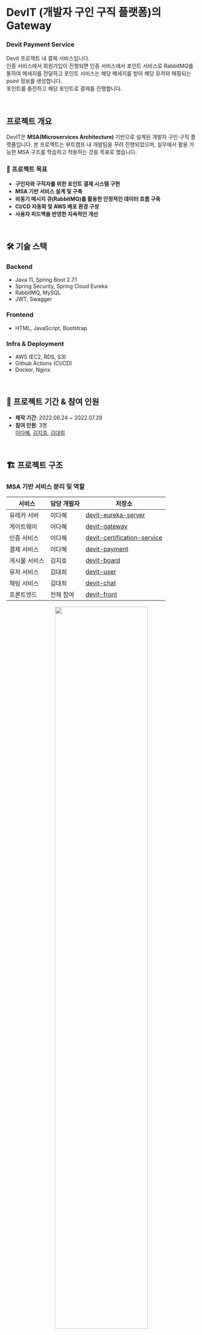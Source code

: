 # DevIT (개발자 구인 구직 플랫폼)의 Gateway 

### Devit Payment Service
Devit 프로젝트 내 결제 서비스입니다. <br/>
인증 서비스에서 회원가입이 진행되면 인증 서비스에서 포인트 서비스로 RabbitMQ를 통하여 메세지를 전달하고 포인트 서비스는 해당 메세지를 받아 해당 유저와 매핑되는 point 정보를 생성합니다. <br/>
포인트를 충전하고 해당 포인트로 결제를 진행합니다. <br/>

<br/>

## 프로젝트 개요
DevIT은 **MSA(Microservices Architecture)** 기반으로 설계된 개발자 구인·구직 플랫폼입니다. 본 프로젝트는 부트캠프 내 개발팀을 꾸려 진행되었으며, 실무에서 활용 가능한 MSA 구조를 학습하고 적용하는 것을 목표로 했습니다.

### 🎯 프로젝트 목표
- **구인자와 구직자를 위한 포인트 결제 시스템 구현**
- **MSA 기반 서비스 설계 및 구축**
- **비동기 메시지 큐(RabbitMQ)를 활용한 안정적인 데이터 흐름 구축**
- **CI/CD 자동화 및 AWS 배포 환경 구성**
- **사용자 피드백을 반영한 지속적인 개선**

<br/>

## 🛠 기술 스택
### **Backend**
- Java 11, Spring Boot 2.7.1
- Spring Security, Spring Cloud Eureka
- RabbitMQ, MySQL
- JWT, Swagger

### **Frontend**
- HTML, JavaScript, Bootstrap

### **Infra & Deployment**
- AWS (EC2, RDS, S3)
- Github Actions (CI/CD)
- Docker, Nginx

<br/>

## 📅 프로젝트 기간 & 참여 인원
- **제작 기간**: 2022.06.24 ~ 2022.07.29
- **참여 인원**: 3명  
  [이다혜](https://github.com/ekgpgdi), [김지호](https://github.com/kimziaco), [김대희](https://github.com/eet43)

<br/>

## 🏗 프로젝트 구조
### **MSA 기반 서비스 분리 및 역할**
| 서비스  | 담당 개발자 | 저장소 |
|---------|-----------|--------|
| 유레카 서버 | 이다혜 | [devit-eureka-server](https://github.com/ekgpgdi/devit-eureka-server) |
| 게이트웨이 | 이다혜 | [devit-gateway](https://github.com/ekgpgdi/devit-gateway) |
| 인증 서비스 | 이다혜 | [devit-certification-service](https://github.com/ekgpgdi/devit-certification-service) |
| 결제 서비스 | 이다혜 | [devit-payment](https://github.com/ekgpgdi/devit-payment) |
| 게시물 서비스 | 김지호 | [devit-board](https://github.com/kimziaco/devit-board) |
| 유저 서비스 | 김대희 | [devit-user](https://github.com/eet43/devit-user) |
| 채팅 서비스 | 김대희 | [devit-chat](https://github.com/eet43/devit-chat) |
| 프론트엔드 | 전체 참여 | [devit-front](https://github.com/ekgpgdi/devit-front) |

<p align="center">
  <img src="https://github.com/user-attachments/assets/382bec55-02db-43d4-b68e-2b882ec5a1e5" width="70%">
</p>

## 🌟 핵심 기능
- **포인트 기반 결제 시스템** (구인자-구직자 간 거래)
- **JWT 기반 인증 및 보안 강화**
- **RabbitMQ를 활용한 비동기 메시징 시스템**
- **API 문서 자동화 (Swagger 적용)**
- **Spring Cloud Eureka를 통한 서비스 디스커버리 및 로드 밸런싱**

### 🖥 ERD 설계

<p align="center">
  <img src="https://github.com/user-attachments/assets/a01f6b32-1d9e-4aab-b50c-f0e29c2e6a2f" width="70%">
</p>

<br/>

## 🚀 트러블슈팅

### **1. 배포 후 간헐적인 CORS 에러 발생**
- **문제**: ELB의 타겟 그룹에 **Gateway 이외의 서비스가 등록됨** → 특정 요청 시 CORS 에러 발생
- **해결**: ELB 설정을 확인하여 **Gateway만 타겟 그룹에 등록하도록 수정**

### **2. 프론트 & 백엔드 도메인 불일치로 인한 쿠키 저장 문제**
- **문제**: 크롬 80 쿠키 정책으로 인해 프론트와 백엔드 도메인이 다르면 쿠키 저장 불가
- **해결**: 프론트와 백엔드 도메인을 `devit.shop`으로 통일하여 문제 해결

### **3. RabbitMQ 무한 롤백으로 인한 서버 마비**
- **문제**: 메시지 처리 중 예외 발생 시 **무한 재시도**로 인해 서버 과부하 발생
- **해결**: Dead Letter Queue(DLQ) 도입하여 **오류 메시지를 별도 큐로 분리**

<details><summary>고객 피드백 반영</summary>
 
[고객 피드백 확인](https://ddori-lee.tistory.com/entry/%EA%B3%A0%EA%B0%9D-%ED%94%BC%EB%93%9C%EB%B0%B1-%EB%B0%98%EC%98%81?category=1019915) 참고

1. http 요청에 대한 처리 <br/>
2. 회원가입 시 이메일 검증 추가 
3. 각 도메인의 자료형이 달라 생기는 문제 해결 
4. XSS 공격에 대한 대처 
5. 게시글 작성 시간과 현재 시간의 불일치 해결
6. 사진 크기에 따른 업로드 에러 해결
7. 메세지큐 무한 롤백으로 인한 서버 마비 현상 해결
</details>

<br/>

## 🎯 담당 역할 (이다혜)
✅ **MSA 기반 서비스 설계 및 구축**
- Spring Cloud Eureka Server 구축 및 서비스 디스커버리 구현
- Spring Cloud Gateway 적용 (요청 전달 및 인증 처리)

✅ **비동기 메시지 처리**
- RabbitMQ 설정 및 이벤트 기반 데이터 처리 설계

✅ **인증 & 결제 시스템 개발**
- `Certification Service`: JWT 기반 인증 및 보안 강화
- `Payment Service`: **포인트 기반 결제 시스템** 구현하여 구인자와 구직자 간 결제 흐름 제공

✅ **CI/CD 자동화 및 배포**
- Github Actions 활용한 **CI/CD 파이프라인 구축**
- AWS 환경 (EC2, RDS, S3)에서 배포 및 운영 관리
